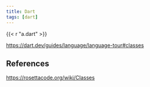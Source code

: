 ```yaml
---
title: Dart
tags: [dart]
---
```


{{< r "a.dart" >}}

<https://dart.dev/guides/language/language-tour#classes>

## References

<https://rosettacode.org/wiki/Classes>
